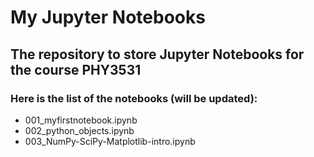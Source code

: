 # My Jupyter Notebooks
## The repository to store Jupyter Notebooks for the course PHY3531
### Here is the list of the notebooks (will be updated):
- 001_myfirstnotebook.ipynb
- 002_python_objects.ipynb
- 003_NumPy-SciPy-Matplotlib-intro.ipynb
